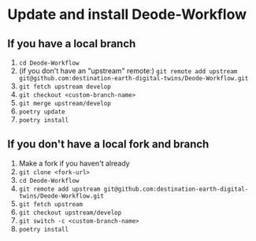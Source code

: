 # Update and install Deode-Workflow
## If you have a local branch
1. `cd Deode-Workflow`
4. (if you don't have an "upstream" remote:) `git remote add upstream git@github.com:destination-earth-digital-twins/Deode-Workflow.git`
3. `git fetch upstream develop`
2. `git checkout <custom-branch-name>`
4. `git merge upstream/develop`
5. `poetry update`
6. `poetry install`

## If you don't have a local fork and branch
1. Make a fork if you haven't already
2. `git clone <fork-url>`
3. `cd Deode-Workflow`
4. `git remote add upstream git@github.com:destination-earth-digital-twins/Deode-Workflow.git`
5. `git fetch upstream`
6. `git checkout upstream/develop`
7. `git switch -c <custom-branch-name>`
9. `poetry install`